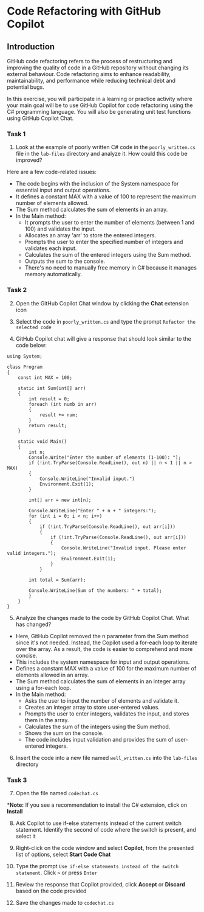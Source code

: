 # Code Refactoring with GitHub Copilot

## Introduction

GitHub code refactoring refers to the process of restructuring and improving the quality of code in a GitHub repository without changing its external behaviour. Code refactoring aims to enhance readability, maintainability, and performance while reducing technical debt and potential bugs.

In this exercise, you will participate in a learning or practice activity where your main goal will be to use GitHub Copilot for code refactoring using the C# programming language. You will also be generating unit test functions using GitHub Copilot Chat.

### Task 1

1. Look at the example of poorly written C# code in the `poorly_written.cs` file in the `lab-files` directory and analyze it. How could this code be improved?

Here are a few code-related issues: 
- The code begins with the inclusion of the System namespace for essential input and output operations.
- It defines a constant MAX with a value of 100 to represent the maximum number of elements allowed.
- The Sum method calculates the sum of elements in an array.
- In the Main method:
    - It prompts the user to enter the number of elements (between 1 and 100) and validates the input.
    - Allocates an array 'arr' to store the entered integers.
    - Prompts the user to enter the specified number of integers and validates each input.
    - Calculates the sum of the entered integers using the Sum method.
    - Outputs the sum to the console.
    - There's no need to manually free memory in C# because it manages memory automatically.

### Task 2

2. Open the GitHub Copilot Chat window by clicking the **Chat** extension icon

3. Select the code in `poorly_written.cs` and type the prompt `Refactor the selected code`

4. GitHub Copilot chat will give a response that should look similar to the code below: 

```
using System;

class Program
{
    const int MAX = 100;

    static int Sum(int[] arr)
    {
        int result = 0;
        foreach (int numb in arr)
        {
            result += num;
        }
        return result;
    }

    static void Main()
    {
        int n;
        Console.Write("Enter the number of elements (1-100): ");
        if (!int.TryParse(Console.ReadLine(), out n) || n < 1 || n > MAX)
        {
            Console.WriteLine("Invalid input.")
            Environment.Exit(1);
        }

        int[] arr = new int[n];

        Console.WriteLine("Enter " + n + " integers:");
        for (int i = 0; i < n; i++)
        {
            if (!int.TryParse(Console.ReadLine(), out arr[i]))
            {
                if (!int.TryParse(Console.ReadLine(), out arr[i]))
                {
                    Console.WriteLine("Invalid input. Please enter valid integers.");
                    Environment.Exit(1);
                }
            }
        
        int total = Sum(arr);

        Console.WriteLine(Sum of the numbers: " + total);
        }
    }
}
```

5. Analyze the changes made to the code by GitHub Copilot Chat. What has changed?

- Here, GitHub Copilot removed the n parameter from the Sum method since it's not needed. Instead, the Copilot used a for-each loop to iterate over the array. As a result, the code is easier to comprehend and more concise.
- This includes the system namespace for input and output operations.
- Defines a constant MAX with a value of 100 for the maximum number of elements allowed in an array.
- The Sum method calculates the sum of elements in an integer array using a for-each loop.
- In the Main method:
    - Asks the user to input the number of elements and validate it.
    - Creates an integer array to store user-entered values.
    - Prompts the user to enter integers, validates the input, and stores them in the array.
    - Calculates the sum of the integers using the Sum method.
    - Shows the sum on the console.
    - The code includes input validation and provides the sum of user-entered integers.

6. Insert the code into a new file named `well_written.cs` into the `lab-files` directory

### Task 3

7. Open the file named `codechat.cs`

***Note:** If you see a recommendation to install the C# extension, click on **Install**

8. Ask Copilot to use if-else statements instead of the current switch statement. Identify the second of code where the switch is present, and select it

9. Right-click on the code window and select **Copilot**, from the presented list of options, select **Start Code Chat**

10. Type the prompt `Use if-else statements instead of the switch statement`. Click `>` or press `Enter`

11. Review the response that Copilot provided, click **Accept** or **Discard** based on the code provided

12. Save the changes made to `codechat.cs`
